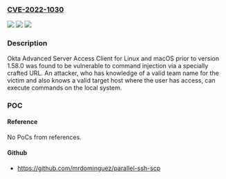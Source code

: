 ### [CVE-2022-1030](https://cve.mitre.org/cgi-bin/cvename.cgi?name=CVE-2022-1030)
![](https://img.shields.io/static/v1?label=Product&message=Advanced%20Server%20Access%20Client&color=blue)
![](https://img.shields.io/static/v1?label=Version&message=n%2Fa&color=blue)
![](https://img.shields.io/static/v1?label=Vulnerability&message=Command%20Injection&color=brighgreen)

### Description

Okta Advanced Server Access Client for Linux and macOS prior to version 1.58.0 was found to be vulnerable to command injection via a specially crafted URL. An attacker, who has knowledge of a valid team name for the victim and also knows a valid target host where the user has access, can execute commands on the local system.

### POC

#### Reference
No PoCs from references.

#### Github
- https://github.com/mrdominguez/parallel-ssh-scp

